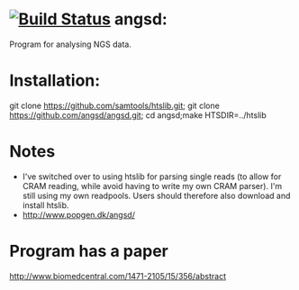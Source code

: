 [![Build Status](https://travis-ci.org/ANGSD/angsd.svg?branch=master)](https://travis-ci.org/ANGSD/angsd)
angsd:
=====
Program for analysing NGS data. 
 
Installation:
=====
git clone https://github.com/samtools/htslib.git;
git clone https://github.com/angsd/angsd.git;
cd angsd;make HTSDIR=../htslib


Notes
====
* I've switched over to using htslib for parsing single reads (to allow for CRAM reading, while avoid having to write my own CRAM parser). I'm still using my own readpools. Users should therefore also download and install htslib.
* http://www.popgen.dk/angsd/

Program has a paper
=====
http://www.biomedcentral.com/1471-2105/15/356/abstract


